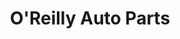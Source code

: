 ---
title: "O'Reilly Auto Parts"
url: /auburn/oreilly-auto-parts-a-street-southeast/
shop: Autoteile
---